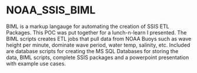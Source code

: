 # NOAA_SSIS_BIML
BIML is a markup langauge for automating the creation of SSIS ETL Packages.  This POC was put together for a lunch-n-learn I presented. 
The BIML scripts creates ETL jobs that pull data from NOAA Buoys such as wave height per minute, dominate wave period, water temp, salinity, etc.
Included are database scripts for creating the MS SQL Databases for storing the data, BIML scripts, complete SSIS packages and a powerpoint presentation with example use cases.
